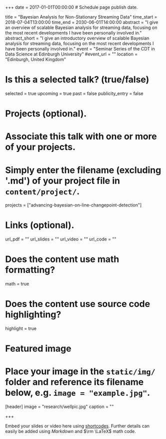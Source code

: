 +++
date = 2017-01-01T00:00:00  # Schedule page publish date.

title = "Bayesian Analysis for Non-Stationary Streaming Data"
time_start = 2018-07-04T13:00:00
time_end = 2030-06-01T14:00:00
abstract = "I give an overview of scalable Bayesian analysis for streaming data, focusing on the most recent developments I have been personally involved in."
abstract_short =  "I give an introductory overview of scalable Bayesian analysis for streaming data, focusing on the most recent developments I have been personally involved in."
event = "Seminar Series of the CDT in Data Science at Edinburgh University"
#event_url = ""
location = "Edinburgh, United Kingdom"

# Is this a selected talk? (true/false)
selected = true
upcoming = true
past = false
publicity_entry = false

# Projects (optional).
#   Associate this talk with one or more of your projects.
#   Simply enter the filename (excluding '.md') of your project file in `content/project/`.
projects = ["advancing-bayesian-on-line-changepoint-detection"]

# Links (optional).
url_pdf = ""
url_slides = ""
url_video = ""
url_code = ""

# Does the content use math formatting?
math = true

# Does the content use source code highlighting?
highlight = true

# Featured image
# Place your image in the `static/img/` folder and reference its filename below, e.g. `image = "example.jpg"`.
[header]
image = "research/wellpic.jpg"
caption = ""

+++

Embed your slides or video here using [shortcodes](https://sourcethemes.com/academic/post/writing-markdown-latex/). Further details can easily be added using *Markdown* and $\rm \LaTeX$ math code.

